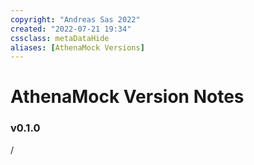 ```yaml
---
copyright: "Andreas Sas 2022"
created: "2022-07-21 19:34"
cssclass: metaDataHide
aliases: [AthenaMock Versions]
---
```


# AthenaMock Version Notes

### v0.1.0
/